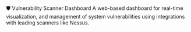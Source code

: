 🛡️ Vulnerability Scanner Dashboard
A web-based dashboard for real-time visualization, and management of system vulnerabilities using integrations with leading scanners like Nessus.
